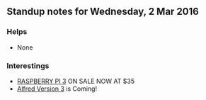 ## Standup notes for Wednesday, 2 Mar 2016
### Helps
- None

### Interestings

- [RASPBERRY PI 3](https://www.raspberrypi.org/blog/raspberry-pi-3-on-sale/) ON SALE NOW AT $35 
- [Alfred Version 3](https://www.alfredapp.com/blog/announcements/alfred-v3-is-coming/) is Coming!
